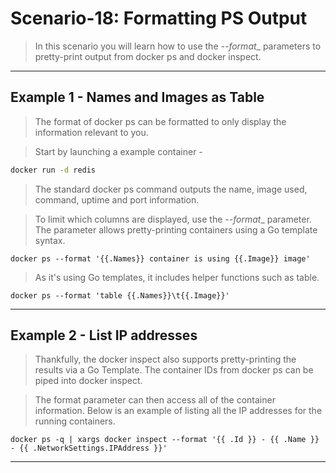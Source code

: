 # Scenario-18: Formatting PS Output

>In this scenario you will learn how to use the _--format__ parameters to pretty-print output from docker ps and docker inspect. 
---
## Example 1 - Names and Images as Table
>The format of docker ps can be formatted to only display the information relevant to you.

>Start by launching a example container - 
```bash
docker run -d redis
```
>The standard docker ps command outputs the name, image used, command, uptime and port information.

>To limit which columns are displayed, use the _--format__ parameter. The parameter allows pretty-printing containers using a Go template syntax.

```docker
docker ps --format '{{.Names}} container is using {{.Image}} image'
```
>As it's using Go templates, it includes helper functions such as table.
```docker
docker ps --format 'table {{.Names}}\t{{.Image}}'
```
---
## Example 2 - List IP addresses
>Thankfully, the docker inspect also supports pretty-printing the results via a Go Template. The container IDs from docker ps can be piped into docker inspect.

>The format parameter can then access all of the container information. Below is an example of listing all the IP addresses for the running containers.

```docker
docker ps -q | xargs docker inspect --format '{{ .Id }} - {{ .Name }} - {{ .NetworkSettings.IPAddress }}'
```
---